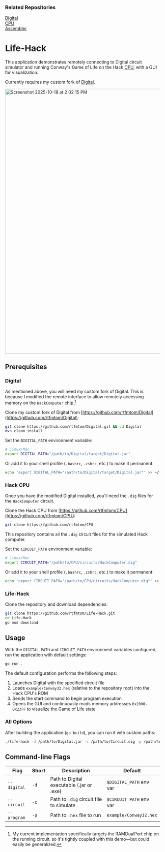 ### Related Repositories
[Digital](https://github.com/rtfmtom/Digital)  
[CPU](https://github.com/rtfmtom/CPU)  
[Assembler](https://github.com/rtfmtom/Assembler)  

# Life-Hack

This application demonstrates remotely connecting to Digital circuit simulator and running Conway's Game of Life on the Hack [CPU](https://github.com/rtfmtom/CPU), with a GUI for visualization.

Currently requires my custom fork of [Digital](https://github.com/rtfmtom/Digital).

<img width="1321" height="861" alt="Screenshot 2025-10-18 at 2 02 15 PM" src="https://github.com/user-attachments/assets/534c771c-e2b8-486b-ba49-3dcc65041405" />

## Prerequisites

### Digital

As mentioned above, you will need my custom fork of Digital. This is because I modified the remote interface to allow remotely accessing memory on the `HackComputer` chip.[^1]

[^1]: My current implementation specifically targets the RAMDualPort chip on the running circuit, so it's tightly coupled with this demo—but could easily be generalized.

Clone my custom fork of Digital from [https://github.com/rtfmtom/Digital](https://github.com/rtfmtom/Digital):
```bash
git clone https://github.com/rtfmtom/Digital.git && cd Digital
mvn clean install
```

Set the `DIGITAL_PATH` environment variable:
```bash
# Linux/Mac
export DIGITAL_PATH="/path/to/Digital/target/Digital.jar"
```

Or add it to your shell profile (`.bashrc`, `.zshrc`, etc.) to make it permanent:
```bash
echo 'export DIGITAL_PATH="/path/to/Digital/target/Digital.jar"' >> ~/.bashrc
```

### Hack CPU

Once you have the modified Digital installed, you'll need the `.dig` files for the `HackComputer` circuit.

Clone the Hack CPU from [https://github.com/rtfmtom/CPU](https://github.com/rtfmtom/CPU):
```bash
git clone https://github.com/rtfmtom/CPU
```

This repository contains all the `.dig` circuit files for the simulated Hack computer.

Set the `CIRCUIT_PATH` environment variable:
```bash
# Linux/Mac
export CIRCUIT_PATH="/path/to/CPU/circuits/HackComputer.dig"
```

Or add it to your shell profile (`.bashrc`, `.zshrc`, etc.) to make it permanent:
```bash
echo 'export CIRCUIT_PATH="/path/to/CPU/circuits/HackComputer.dig"' >> ~/.bashrc
```

### Life-Hack

Clone the repository and download dependencies:
```bash
git clone https://github.com/rtfmtom/Life-Hack.git
cd Life-Hack
go mod download
```

## Usage

With the `DIGITAL_PATH` and `CIRCUIT_PATH` environment variables configured, run the application with default settings:
```bash
go run .
```

The default configuration performs the following steps:

1. Launches Digital with the specified circuit file
2. Loads `example/Conway32.hex` (relative to the repository root) into the Hack CPU's ROM
3. Sends the start command to begin program execution
4. Opens the GUI and continuously reads memory addresses `0x2000-0x23FF` to visualize the Game of Life state

### All Options

After building the application (`go build`), you can run it with custom paths:
```bash
./life-hack -d /path/to/Digital.jar -c /path/to/Circuit.dig -p /path/to/program.hex
```

## Command-line Flags

| Flag        | Short | Description                               | Default                          |
|-------------|-------|-------------------------------------------|----------------------------------|
| `--digital` | `-d`  | Path to Digital executable (.jar or .exe) | `$DIGITAL_PATH` env var          |
| `--circuit` | `-c`  | Path to `.dig` circuit file to simulate   | `$CIRCUIT_PATH` env var          |
| `--program` | `-p`  | Path to `.hex` file to run                | `example/Conway32.hex`           |
